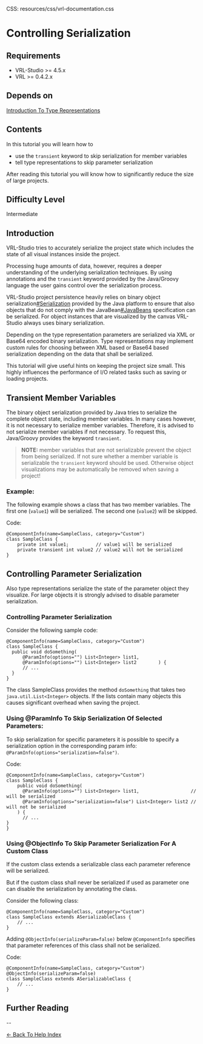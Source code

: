 CSS:	resources/css/vrl-documentation.css

<!--VMM-INDEX=7-->

# Controlling Serialization #

## Requirements ##
- VRL-Studio >= 4.5.x
- VRL >= 0.4.2.x

## Depends on ##
[Introduction To Type Representations](introduction-to-type-representations.html)

## Contents ##

In this tutorial you will learn how to

- use the `transient` keyword to skip serialization for member variables
- tell type representations to skip parameter serialization

After reading this tutorial you will know how to significantly reduce the size of large projects.

## Difficulty Level ##
Intermediate

## Introduction ##

VRL-Studio tries to accurately serialize the project state which includes the state of all visual instances inside the project. 

Processing huge amounts of data, however, requires a deeper understanding of the underlying serialization techniques. By using annotations and the `transient` keyword provided by the Java/Groovy language the user gains control over the serialization process.

VRL-Studio project persistence heavily relies on binary object serialization[#Serialization] provided by the Java platform to ensure that also objects that do not comply with the JavaBean[#JavaBeans] specification can be serialized. For object instances that are visualized by the canvas VRL-Studio always uses binary serialization.

[#Serialization]:[http://docs.oracle.com/javase/7/docs/technotes/guides/serialization/](http://docs.oracle.com/javase/7/docs/technotes/guides/serialization/)

[#JavaBeans]:[http://docs.oracle.com/javase/tutorial/javabeans/](http://docs.oracle.com/javase/tutorial/javabeans/)

Depending on the type representation parameters are serialized via XML or Base64 encoded binary serialization. Type representations may implement custom rules for choosing between XML based or Base64 based serialization depending on the data that shall be serialized.

This tutorial will give useful hints on keeping the project size small. This highly influences the performance of I/O related tasks such as saving or loading projects.

## Transient Member Variables ##

The binary object serialization provided by Java tries to serialize the complete object state, including member variables. In many cases however, it is not necessary to serialize member variables. Therefore, it is advised to not serialize member variables if not necessary. To request this, Java/Groovy provides the keyword `transient`.

>**NOTE:** member variables that are not serializable prevent the object from being serialized. If not sure whether a member variable is serializable the `transient` keyword should be used. Otherwise object visualizations may be automatically be removed when saving a project!

### Example: ###

The following example shows a class that has two member variables. The first one (`value1`) will be serialized. The second one (`value2`) will be skipped.

Code:

    @ComponentInfo(name=SampleClass, category="Custom")
    class SampleClass {
    	private int value1;          // value1 will be serialized
    	private transient int value2 // value2 will not be serialized
    }



## Controlling Parameter  Serialization ##

Also type representations serialize the state of the parameter object they visualize. For large objects it is strongly advised to disable parameter serialization.

### Controlling Parameter Serialization ###
Consider the following sample code:

    @ComponentInfo(name=SampleClass, category="Custom")
    class SampleClass {
      public void doSomething(
    	  @ParamInfo(options="") List<Integer> list1,
    	  @ParamInfo(options="") List<Integer> list2    	) {
    	  // ...
      }
    }

The class SampleClass provides the method `doSomething` that takes two `java.util.List<Integer>` objects. If the lists contain many objects this causes significant overhead when saving the project.

### Using @ParamInfo To Skip  Serialization Of Selected Parameters: ###

To skip serialization for specific parameters it is possible to specify a serialization option in the corresponding param info: `@ParamInfo(options="serialization=false")`.

Code:

    @ComponentInfo(name=SampleClass, category="Custom")
    class SampleClass {
    	public void doSomething(
    	  @ParamInfo(options="") List<Integer> list1,                   // will be serialized
    	  @ParamInfo(options="serialization=false") List<Integer> list2 // will not be serialized
    	) {
    	  // ...
	}
    }


### Using @ObjectInfo To Skip Parameter Serialization For A Custom Class ###

If the custom class extends a serializable class each parameter reference will be serialized. 

But if the custom class shall never be serialized if used as parameter one can disable the serialization by annotating the class.

Consider the following class:

    @ComponentInfo(name=SampleClass, category="Custom")
    class SampleClass extends ASerializableClass {
        // ...
    }
    

Adding `@ObjectInfo(serializeParam=false)` below `@ComponentInfo` specifies that parameter references of this class shall not be serialized.

Code:

    @ComponentInfo(name=SampleClass, category="Custom")
    @ObjectInfo(serializeParam=false)
    class SampleClass extends ASerializableClass {
        // ...
    }



## Further Reading ##

--


[<- Back To Help Index](index.html)

